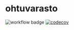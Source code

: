 # ohtuvarasto

![workflow badge](https://github.com/msslotboom/ohtuvarasto/workflows/CI/badge.svg) [![codecov](https://codecov.io/gh/msslotboom/ohtuvarasto/branch/main/graph/badge.svg?token=SI6VIJF9IN)](https://codecov.io/gh/msslotboom/ohtuvarasto)


